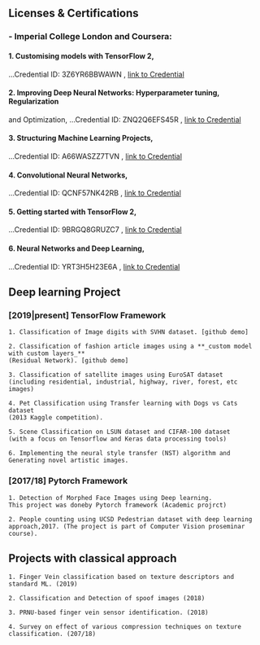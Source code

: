 

## Licenses & Certifications

### - Imperial College London and Coursera:

#### 1. Customising models with TensorFlow 2,
...Credential ID: 3Z6YR6BBWAWN , [link to Credential](https://www.coursera.org/account/accomplishments/certificate/3Z6YR6BBWAWN) 

#### 2. Improving Deep Neural Networks: Hyperparameter tuning, Regularization
and Optimization,
...Credential ID: ZNQ2Q6EFS45R , [link to Credential](https://www.coursera.org/account/accomplishments/certificate/ZNQ2Q6EFS45R)

#### 3. Structuring Machine Learning Projects,
...Credential ID: A66WASZZ7TVN , [link to Credential](
https://www.coursera.org/account/accomplishments/certificate/A66WASZZ7TVN)

#### 4. Convolutional Neural Networks,
...Credential ID: QCNF57NK42RB , [link to Credential](
https://www.coursera.org/account/accomplishments/certificate/QCNF57NK42RB)

#### 5. Getting started with TensorFlow 2,
...Credential ID: 9BRGQ8GRUZC7 , [link to Credential](https://www.coursera.org/account/accomplishments/certificate/9BRGQ8GRUZC7)

#### 6. Neural Networks and Deep Learning,
...Credential ID: YRT3H5H23E6A , [link to Credential](
https://www.coursera.org/account/accomplishments/certificate/YRT3H5H23E6A)



## Deep learning Project

### [2019|present]  TensorFlow Framework 
 
    1. Classification of Image digits with SVHN dataset. [github demo]
	
	2. Classification of fashion article images using a **_custom model with custom layers_**
	(Residual Network). [github demo]
	
    3. Classification of satellite images using EuroSAT dataset 
	(including residential, industrial, highway, river, forest, etc images)
	
    4. Pet Classification using Transfer learning with Dogs vs Cats dataset
	(2013 Kaggle competition).
	
    5. Scene Classification on LSUN dataset and CIFAR-100 dataset 
	(with a focus on Tensorflow and Keras data processing tools)
	
    6. Implementing the neural style transfer (NST) algorithm and
	Generating novel artistic images.


### [2017/18]  Pytorch Framework 
 
	1. Detection of Morphed Face Images using Deep learning. 
	This project was doneby Pytorch framework (Academic projrct)
	
    2. People counting using UCSD Pedestrian dataset with deep learning 
	approach,2017. (The project is part of Computer Vision proseminar course).

	
## Projects with classical approach

	1. Finger Vein classification based on texture descriptors and standard ML. (2019)
	
	2. Classification and Detection of spoof images (2018)
	
	3. PRNU-based finger vein sensor identification. (2018)
	
	4. Survey on effect of various compression techniques on texture classification. (207/18) 	
	
	
	